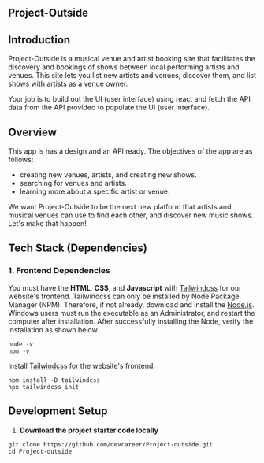 Project-Outside
-----

## Introduction

Project-Outside is a musical venue and artist booking site that facilitates the discovery and bookings of shows between local performing artists and venues. This site lets you list new artists and venues, discover them, and list shows with artists as a venue owner.

Your job is to build out the UI (user interface) using react and fetch the API data from the API provided to populate the UI (user interface).

## Overview

This app is has a design and an API ready. The objectives of the app are as follows:

* creating new venues, artists, and creating new shows.
* searching for venues and artists.
* learning more about a specific artist or venue.

We want Project-Outside to be the next new platform that artists and musical venues can use to find each other, and discover new music shows. Let's make that happen!

## Tech Stack (Dependencies)


### 1. Frontend Dependencies
You must have the **HTML**, **CSS**, and **Javascript** with [Tailwindcss](https://tailwindcss.com/docs/installation) for our website's frontend. Tailwindcss can only be installed by Node Package Manager (NPM). Therefore, if not already, download and install the [Node.js](https://nodejs.org/en/download/). Windows users must run the executable as an Administrator, and restart the computer after installation. After successfully installing the Node, verify the installation as shown below.
```
node -v
npm -v
```
Install [Tailwindcss](https://tailwindcss.com/docs/installation) for the website's frontend:
```
npm install -D tailwindcss
npx tailwindcss init
```

## Development Setup
1. **Download the project starter code locally**
```
git clone https://github.com/devcareer/Project-outside.git
cd Project-outside
```